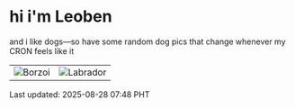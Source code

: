 # hi i'm Leoben

and i like dogs—so have some random dog pics that change whenever my CRON feels like it

|  |  |
|--------|----------|
| ![Borzoi](https://random-dog-vercel.vercel.app/api/random-borzoi?v=1756338520) | ![Labrador](https://random-dog-vercel.vercel.app/api/random-labrador?v=1756338520) |

Last updated: 2025-08-28 07:48 PHT
